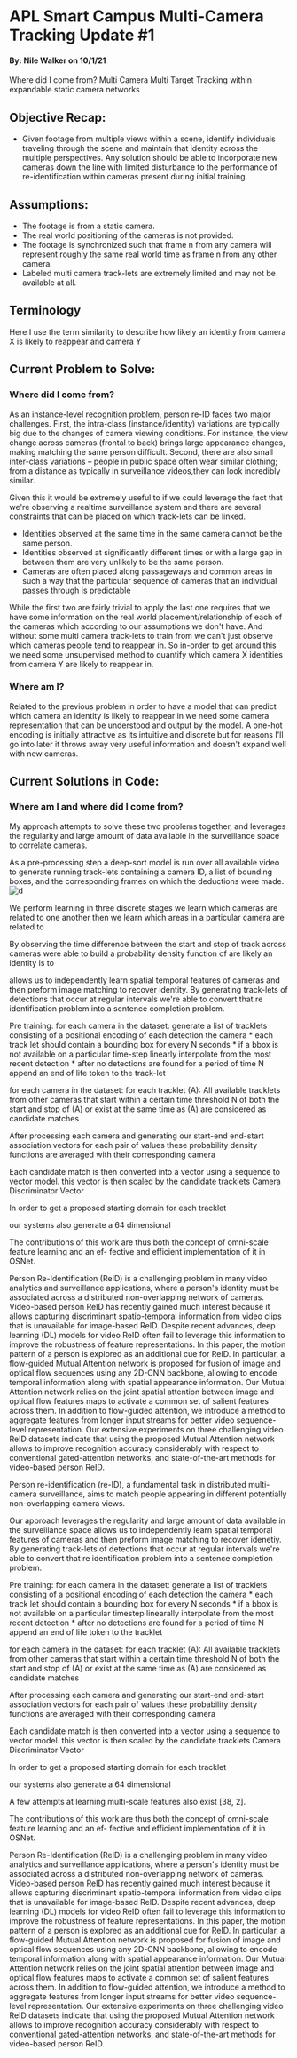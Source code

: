 # APL Smart Campus Multi-Camera Tracking Update #1 
#### By: Nile Walker on 10/1/21
Where did I come from?
Multi Camera Multi Target Tracking within expandable static camera networks

## Objective Recap:
* Given footage from multiple views within a scene, identify individuals traveling through the scene and maintain that identity across the multiple perspectives. Any solution should be able to incorporate new cameras down the line with limited disturbance to the performance of re-identification within cameras present during initial training.

## Assumptions:
* The footage is from a static camera.
* The real world positioning of the cameras is not provided.
* The footage is synchronized such that frame n from any camera will represent roughly the same real world time as frame n from any other camera.
* Labeled multi camera track-lets are extremely limited and may not be available at all.

## Terminology
Here I use the term similarity to describe how likely an identity from camera X is likely to reappear and camera Y

## Current Problem to Solve:
### Where did I come from?
As an instance-level recognition problem, person re-ID faces two major challenges. First, the intra-class (instance/identity) variations are typically big due to the changes of camera viewing conditions. For instance, the view change across cameras (frontal to back) brings large appearance changes, making matching the same person difficult. Second, there are also small inter-class variations – people in public space often wear similar clothing; from a distance as typically in surveillance videos,they can look incredibly similar.

Given this it would be extremely useful to if we could leverage the fact that we're observing a realtime surveillance system and there are several constraints that can be placed on which track-lets can be linked.
* Identities observed at the same time in the same camera cannot be the same person.
* Identities observed at significantly different times or with a large gap in between them are very unlikely to be the same person.
* Cameras are often placed along passageways and common areas in such a way that the particular sequence of cameras that an individual passes through is predictable

While the first two are fairly trivial to apply the last one requires that we have some information on the real world placement/relationship of each of the cameras which according to our assumptions we don't have. And without some multi camera track-lets to train from we can't just observe which cameras people tend to reappear in. So in-order to get around this we need some unsupervised method to quantify which camera X identities from camera Y are likely to reappear in.

### Where am I?
Related to the previous problem in order to have a model that can predict which camera an identity is likely to reappear in we need some camera representation that can be understood and output by the model. A one-hot encoding is initially attractive as its intuitive and discrete but for reasons I'll go into later it throws away very useful information and doesn't expand well with new cameras.

## Current Solutions in Code:
### Where am I and where did I come from?
My approach attempts to solve these two problems together, and leverages the regularity and large amount of data available in the surveillance space to correlate cameras.

As a pre-processing step a deep-sort model is run over all available video to generate running track-lets containing a camera ID, a list of bounding boxes, and the corresponding frames on which the deductions were made. 
<img src="" alt="d"/>

We perform learning in three discrete stages we learn which cameras are related to one another then we learn which areas in a particular camera are related to

By observing the time difference between the start and stop of track across cameras were able to build a probability density function of  are likely an identity is to 

allows us to independently learn spatial temporal features of cameras and then preform image matching to recover identity. By generating track-lets of detections that occur at regular intervals we're able to convert that re identification problem into a sentence completion problem. 

<!-- 
As a pre-training step we need to generate camera descriptor vectors -->
Pre training:
for each camera in the dataset:
    generate a list of tracklets consisting of a positional encoding of each detection the camera
        * each track let should contain a bounding box for every N seconds
        * if a bbox is not available on a particular time-step linearly interpolate from the most recent detection
        * after no detections are found for a period of time N append an end of life token to the track-let 

for each camera in the dataset:
    for each tracklet (A):
        All available tracklets from other cameras that start within a certain time threshold N of both the start and stop of (A) or exist at the same time as (A) are considered as candidate matches

After processing each camera and generating our start-end end-start association vectors
    for each pair of values these probability  density functions are averaged with their corresponding camera

Each candidate match is then converted into a vector using a sequence to vector model. this vector is then scaled by the candidate tracklets Camera Discriminator Vector

In order to get a proposed starting domain for each tracklet

our systems also generate a 64 dimensional 



The contributions of this work are thus both the concept of omni-scale feature learning and an ef- fective and efficient implementation of it in OSNet. 

Person Re-Identification (ReID) is a challenging problem in many video analytics and surveillance applications, where a person's identity must be associated across a distributed non-overlapping network of cameras. Video-based person ReID has recently gained much interest because it allows capturing discriminant spatio-temporal information from video clips that is unavailable for image-based ReID. Despite recent advances, deep learning (DL) models for video ReID often fail to leverage this information to improve the robustness of feature representations. In this paper, the motion pattern of a person is explored as an additional cue for ReID. In particular, a flow-guided Mutual Attention network is proposed for fusion of image and optical flow sequences using any 2D-CNN backbone, allowing to encode temporal information along with spatial appearance information. Our Mutual Attention network relies on the joint spatial attention between image and optical flow features maps to activate a common set of salient features across them. In addition to flow-guided attention, we introduce a method to aggregate features from longer input streams for better video sequence-level representation. Our extensive experiments on three challenging video ReID datasets indicate that using the proposed Mutual Attention network allows to improve recognition accuracy considerably with respect to conventional gated-attention networks, and state-of-the-art methods for video-based person ReID.


Person re-identification (re-ID), a fundamental task in distributed multi-camera surveillance, aims to match people appearing in different potentially non-overlapping camera views. 

Our approach leverages the regularity and large amount of data available in the surveillance space allows us to independently learn spatial temporal features of cameras and then preform image matching to recover idenetiy. By generating track-lets of detections that occur at regular intervals we're able to convert that re identification problem into a sentence completion problem. 

<!-- 
As a pre-training step we need to generate camera descriptor vectors -->
Pre training:
for each camera in the dataset:
    generate a list of tracklets consisting of a positional encoding of each detection the camera
        * each track let should contain a bounding box for every N seconds
        * if a bbox is not available on a particular timestep linearally interpolate from the most recent detection
        * after no detections are found for a period of time N append an end of life token to the tracklet 

for each camera in the dataset:
    for each tracklet (A):
        All available tracklets from other cameras that start within a certain time threshold N of both the start and stop of (A) or exist at the same time as (A) are considered as candidate matches

After processing each camera and generating our start-end end-start association vectors
    for each pair of values these probability  density functions are averaged with their corresponding camera

Each candidate match is then converted into a vector using a sequence to vector model. this vector is then scaled by the candidate tracklets Camera Discriminator Vector

In order to get a proposed starting domain for each tracklet

our systems also generate a 64 dimensional 


A few attempts at learning multi-scale features also exist [38, 2]. 

The contributions of this work are thus both the concept of omni-scale feature learning and an ef- fective and efficient implementation of it in OSNet. 

Person Re-Identification (ReID) is a challenging problem in many video analytics and surveillance applications, where a person's identity must be associated across a distributed non-overlapping network of cameras. Video-based person ReID has recently gained much interest because it allows capturing discriminant spatio-temporal information from video clips that is unavailable for image-based ReID. Despite recent advances, deep learning (DL) models for video ReID often fail to leverage this information to improve the robustness of feature representations. In this paper, the motion pattern of a person is explored as an additional cue for ReID. In particular, a flow-guided Mutual Attention network is proposed for fusion of image and optical flow sequences using any 2D-CNN backbone, allowing to encode temporal information along with spatial appearance information. Our Mutual Attention network relies on the joint spatial attention between image and optical flow features maps to activate a common set of salient features across them. In addition to flow-guided attention, we introduce a method to aggregate features from longer input streams for better video sequence-level representation. Our extensive experiments on three challenging video ReID datasets indicate that using the proposed Mutual Attention network allows to improve recognition accuracy considerably with respect to conventional gated-attention networks, and state-of-the-art methods for video-based person ReID.